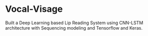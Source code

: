 # Vocal-Visage
Built a Deep Learning based Lip Reading System using CNN-LSTM architecture with Sequencing modeling and Tensorflow and Keras.
